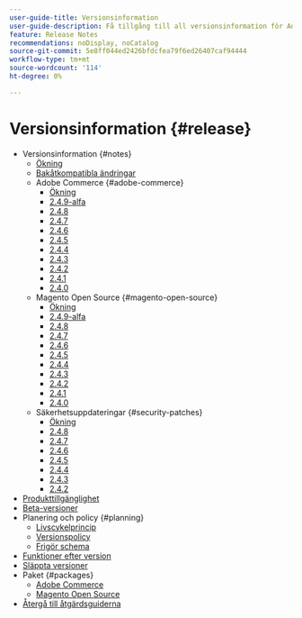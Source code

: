 ```yaml
---
user-guide-title: Versionsinformation
user-guide-description: Få tillgång till all versionsinformation för Adobe Commerce patchar och tjänster på ett och samma ställe.
feature: Release Notes
recommendations: noDisplay, noCatalog
source-git-commit: 5e8ff044ed2426bfdcfea79f6ed26407caf94444
workflow-type: tm+mt
source-wordcount: '114'
ht-degree: 0%

---
```



# Versionsinformation {#release}

- Versionsinformation {#notes}
   - [Ökning](release-notes/overview.md)
   - [Bakåtkompatibla ändringar](backward-incompatible-changes.md)
   - Adobe Commerce {#adobe-commerce}
      - [Ökning](release-notes/commerce/overview.md)
      - [2.4.9-alfa](release-notes/commerce/2-4-9.md)
      - [2.4.8](release-notes/commerce/2-4-8.md)
      - [2.4.7](release-notes/commerce/2-4-7.md)
      - [2.4.6](release-notes/commerce/2-4-6.md)
      - [2.4.5](release-notes/commerce/2-4-5.md)
      - [2.4.4](release-notes/commerce/2-4-4.md)
      - [2.4.3](release-notes/commerce/2-4-3.md)
      - [2.4.2](release-notes/commerce/2-4-2.md)
      - [2.4.1](release-notes/commerce/2-4-1.md)
      - [2.4.0](release-notes/commerce/2-4-0.md)
   - Magento Open Source {#magento-open-source}
      - [Ökning](release-notes/open-source/overview.md)
      - [2.4.9-alfa](release-notes/open-source/2-4-9.md)
      - [2.4.8](release-notes/open-source/2-4-8.md)
      - [2.4.7](release-notes/open-source/2-4-7.md)
      - [2.4.6](release-notes/open-source/2-4-6.md)
      - [2.4.5](release-notes/open-source/2-4-5.md)
      - [2.4.4](release-notes/open-source/2-4-4.md)
      - [2.4.3](release-notes/open-source/2-4-3.md)
      - [2.4.2](release-notes/open-source/2-4-2.md)
      - [2.4.1](release-notes/open-source/2-4-1.md)
      - [2.4.0](release-notes/open-source/2-4-0.md)
   - Säkerhetsuppdateringar {#security-patches}
      - [Ökning](release-notes/security/overview.md)
      - [2.4.8](release-notes/security/2-4-8-patches.md)
      - [2.4.7](release-notes/security/2-4-7-patches.md)
      - [2.4.6](release-notes/security/2-4-6-patches.md)
      - [2.4.5](release-notes/security/2-4-5-patches.md)
      - [2.4.4](release-notes/security/2-4-4-patches.md)
      - [2.4.3](release-notes/security/2-4-3-patches.md)
      - [2.4.2](release-notes/security/2-4-2-patches.md)
- [Produkttillgänglighet](product-availability.md)
- [Beta-versioner](beta.md)
- Planering och policy {#planning}
   - [Livscykelprincip](lifecycle-policy.md)
   - [Versionspolicy](versioning-policy.md)
   - [Frigör schema](schedule.md)
- [Funktioner efter version](features.md)
- [Släppta versioner](versions.md)
- Paket {#packages}
   - [Adobe Commerce](packages/adobe-commerce.md)
   - [Magento Open Source](packages/magento-open-source.md)
- [Återgå till åtgärdsguiderna](https://experienceleague.adobe.com/docs/commerce-operations/operational-guides/home.html?lang=sv-SE)

